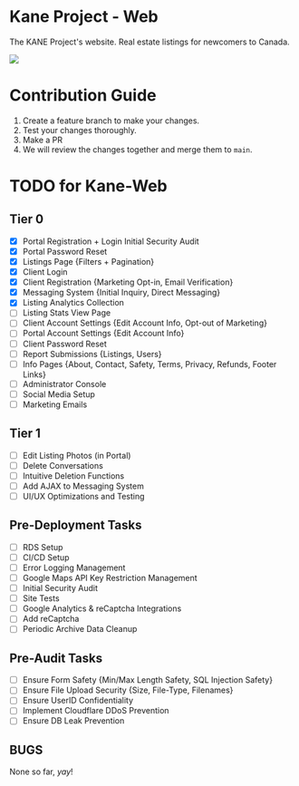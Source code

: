 # Kane Project - Web

The KANE Project's website. Real estate listings for newcomers to Canada.

<img src="https://progress-bar.dev/69/?title=Project Progress">

# Contribution Guide

1. Create a feature branch to make your changes.
2. Test your changes thoroughly.
3. Make a PR
4. We will review the changes together and merge them to `main`.

# TODO for Kane-Web

## Tier 0

- [x] Portal Registration + Login Initial Security Audit
- [x] Portal Password Reset
- [x] Listings Page {Filters + Pagination}
- [x] Client Login
- [x] Client Registration {Marketing Opt-in, Email Verification}
- [x] Messaging System {Initial Inquiry, Direct Messaging}
- [x] Listing Analytics Collection
- [ ] Listing Stats View Page
- [ ] Client Account Settings {Edit Account Info, Opt-out of Marketing}
- [ ] Portal Account Settings {Edit Account Info}
- [ ] Client Password Reset
- [ ] Report Submissions {Listings, Users}
- [ ] Info Pages {About, Contact, Safety, Terms, Privacy, Refunds, Footer Links}
- [ ] Administrator Console
- [ ] Social Media Setup
- [ ] Marketing Emails

## Tier 1

- [ ] Edit Listing Photos (in Portal)
- [ ] Delete Conversations
- [ ] Intuitive Deletion Functions
- [ ] Add AJAX to Messaging System
- [ ] UI/UX Optimizations and Testing

## Pre-Deployment Tasks

- [ ] RDS Setup
- [ ] CI/CD Setup
- [ ] Error Logging Management
- [ ] Google Maps API Key Restriction Management
- [ ] Initial Security Audit
- [ ] Site Tests
- [ ] Google Analytics & reCaptcha Integrations
- [ ] Add reCaptcha
- [ ] Periodic Archive Data Cleanup

## Pre-Audit Tasks

- [ ] Ensure Form Safety {Min/Max Length Safety, SQL Injection Safety}
- [ ] Ensure File Upload Security {Size, File-Type, Filenames}
- [ ] Ensure UserID Confidentiality
- [ ] Implement Cloudflare DDoS Prevention
- [ ] Ensure DB Leak Prevention

## BUGS

None so far, *yay*!
